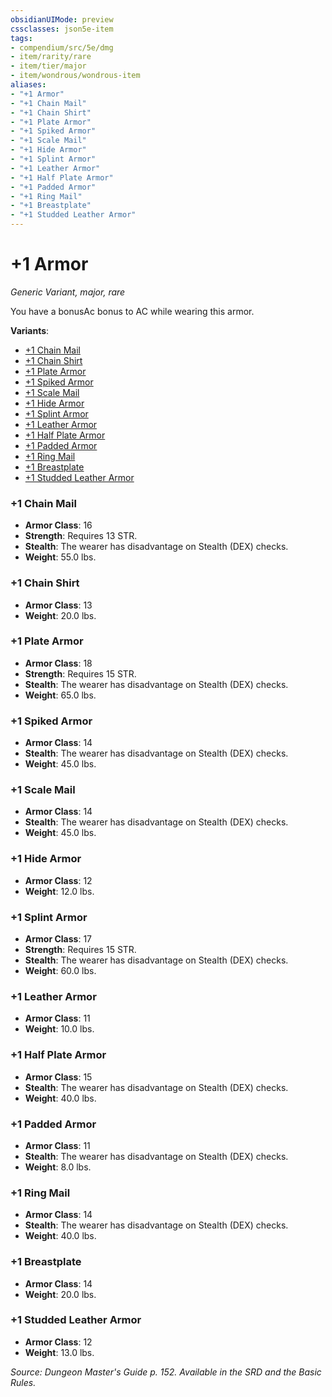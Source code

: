 ```yaml
---
obsidianUIMode: preview
cssclasses: json5e-item
tags:
- compendium/src/5e/dmg
- item/rarity/rare
- item/tier/major
- item/wondrous/wondrous-item
aliases: 
- "+1 Armor"
- "+1 Chain Mail"
- "+1 Chain Shirt"
- "+1 Plate Armor"
- "+1 Spiked Armor"
- "+1 Scale Mail"
- "+1 Hide Armor"
- "+1 Splint Armor"
- "+1 Leather Armor"
- "+1 Half Plate Armor"
- "+1 Padded Armor"
- "+1 Ring Mail"
- "+1 Breastplate"
- "+1 Studded Leather Armor"
---
```

# +1 Armor
*Generic Variant, major, rare*  


You have a bonusAc bonus to AC while wearing this armor.

**Variants**:
- [+1 Chain Mail](#+1%20Chain%20Mail)
- [+1 Chain Shirt](#+1%20Chain%20Shirt)
- [+1 Plate Armor](#+1%20Plate%20Armor)
- [+1 Spiked Armor](#+1%20Spiked%20Armor)
- [+1 Scale Mail](#+1%20Scale%20Mail)
- [+1 Hide Armor](#+1%20Hide%20Armor)
- [+1 Splint Armor](#+1%20Splint%20Armor)
- [+1 Leather Armor](#+1%20Leather%20Armor)
- [+1 Half Plate Armor](#+1%20Half%20Plate%20Armor)
- [+1 Padded Armor](#+1%20Padded%20Armor)
- [+1 Ring Mail](#+1%20Ring%20Mail)
- [+1 Breastplate](#+1%20Breastplate)
- [+1 Studded Leather Armor](#+1%20Studded%20Leather%20Armor)

### +1 Chain Mail

- **Armor Class**: 16
- **Strength**: Requires 13 STR.
- **Stealth**: The wearer has disadvantage on Stealth (DEX) checks.
- **Weight**: 55.0 lbs.

### +1 Chain Shirt

- **Armor Class**: 13
- **Weight**: 20.0 lbs.

### +1 Plate Armor

- **Armor Class**: 18
- **Strength**: Requires 15 STR.
- **Stealth**: The wearer has disadvantage on Stealth (DEX) checks.
- **Weight**: 65.0 lbs.

### +1 Spiked Armor

- **Armor Class**: 14
- **Stealth**: The wearer has disadvantage on Stealth (DEX) checks.
- **Weight**: 45.0 lbs.

### +1 Scale Mail

- **Armor Class**: 14
- **Stealth**: The wearer has disadvantage on Stealth (DEX) checks.
- **Weight**: 45.0 lbs.

### +1 Hide Armor

- **Armor Class**: 12
- **Weight**: 12.0 lbs.

### +1 Splint Armor

- **Armor Class**: 17
- **Strength**: Requires 15 STR.
- **Stealth**: The wearer has disadvantage on Stealth (DEX) checks.
- **Weight**: 60.0 lbs.

### +1 Leather Armor

- **Armor Class**: 11
- **Weight**: 10.0 lbs.

### +1 Half Plate Armor

- **Armor Class**: 15
- **Stealth**: The wearer has disadvantage on Stealth (DEX) checks.
- **Weight**: 40.0 lbs.

### +1 Padded Armor

- **Armor Class**: 11
- **Stealth**: The wearer has disadvantage on Stealth (DEX) checks.
- **Weight**: 8.0 lbs.

### +1 Ring Mail

- **Armor Class**: 14
- **Stealth**: The wearer has disadvantage on Stealth (DEX) checks.
- **Weight**: 40.0 lbs.

### +1 Breastplate

- **Armor Class**: 14
- **Weight**: 20.0 lbs.

### +1 Studded Leather Armor

- **Armor Class**: 12
- **Weight**: 13.0 lbs.


*Source: Dungeon Master's Guide p. 152. Available in the SRD and the Basic Rules.*